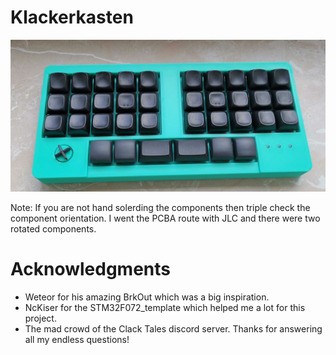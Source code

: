 # Klackerkasten

![klackerkasten](klackerkasten.jpg)

Note: If you are not hand solerding the components then triple check the component orientation. I went
the PCBA route with JLC and there were two rotated components.

# Acknowledgments

- Weteor for his amazing BrkOut which was a big inspiration.
- NcKiser for the STM32F072\_template which helped me a lot for this project.
- The mad crowd of the Clack Tales discord server. Thanks for answering all my endless questions!
